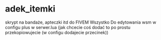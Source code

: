 # adek_itemki
skrypt na bandaże, apteczki itd do FIVEM
Wszystko Do edytowania wsm w configu plus w serwer.lua (jak chcecie coś dodać to po prostu przekopiowujecie (w configu dodajecie przecinek))
